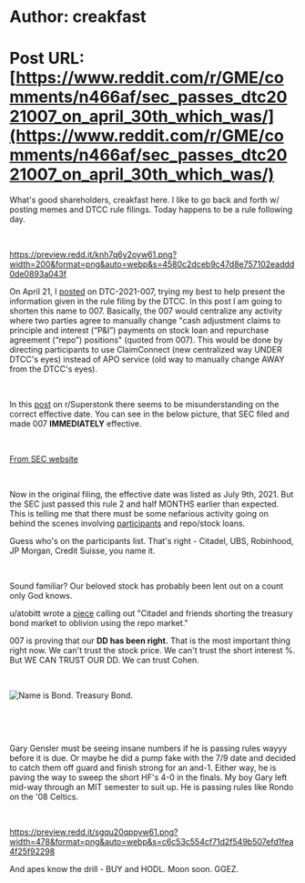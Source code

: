 # Author: creakfast
# Post URL: [https://www.reddit.com/r/GME/comments/n466af/sec_passes_dtc2021007_on_april_30th_which_was/](https://www.reddit.com/r/GME/comments/n466af/sec_passes_dtc2021007_on_april_30th_which_was/)


What's good shareholders, creakfast here. I like to go back and forth w/ posting memes and DTCC rule filings. Today happens to be a rule following day. 

&#x200B;

https://preview.redd.it/knh7q6y2oyw61.png?width=200&format=png&auto=webp&s=4580c2dceb9c47d8e757102eaddd0de0893a043f

On April 21, I [posted](https://www.reddit.com/r/GME/comments/mvh4hb/dtc2021007_signed_april_20_2021_is_forcing_all/) on DTC-2021-007, trying my best to help present the information given in the rule filing by the DTCC. In this post I am going to shorten this name to 007. Basically, the 007 would centralize any activity where two parties agree to manually change "cash adjustment claims to principle and interest (“P&I”) payments on stock loan and repurchase agreement (“repo”) positions" (quoted from 007). This would be done by directing participants to use ClaimConnect (new centralized way UNDER DTCC's eyes) instead of APO service (old way to manually change AWAY from the DTCC's eyes).

&#x200B;

In this [post](https://www.reddit.com/r/Superstonk/comments/n25kw4/srdtc2021007_notice_of_filing_and_immediate/gwhe8qg/?utm_source=reddit&utm_medium=web2x&context=3) on r/Superstonk there seems to be misunderstanding on the correct effective date. You can see in the below picture, that SEC filed and made 007 **IMMEDIATELY** effective. 

&#x200B;

[From SEC website](https://preview.redd.it/b9fda9vmlyw61.png?width=1254&format=png&auto=webp&s=6a37e8c8a3aaf157db9e298733397f2c7ea9e590)

&#x200B;

Now in the original filing, the effective date was listed as July 9th, 2021. But the SEC just passed this rule 2 and half MONTHS earlier than expected. This is telling me that there must be some nefarious activity going on behind the scenes involving [participants](https://www.dtcc.com/-/media/Files/Downloads/client-center/DTC/alpha.pdf) and repo/stock loans. 

Guess who's on the participants list. That's right - Citadel, UBS, Robinhood, JP Morgan, Credit Suisse, you name it.

&#x200B;

Sound familiar? Our beloved stock has probably been lent out on a count only God knows. 

u/atobitt wrote a [piece](https://www.reddit.com/r/GME/comments/mgucv2/the_everything_short/) calling out "Citadel and friends shorting the treasury bond market to oblivion using the repo market." 

007 is proving that our **DD has been right.** That is the most important thing right now. We can't trust the stock price. We can't trust the short interest %. But WE CAN TRUST OUR DD. We can trust Cohen. 

&#x200B;

![Name is Bond. Treasury Bond.](https://preview.redd.it/h1pyfaabjyw61.png?width=650&format=png&auto=webp&s=ab6cbded178ddb0e59be5df9671db8339ed9e4d3)

&#x200B;

&#x200B;

Gary Gensler must be seeing insane numbers if he is passing rules wayyy before it is due. Or maybe he did a pump fake with the 7/9 date and decided to catch them off guard and finish strong for an and-1. Either way, he is paving the way to sweep the short HF's 4-0 in the finals. My boy Gary left mid-way through an MIT semester to suit up. He is passing rules like Rondo on the '08 Celtics.  

&#x200B;

https://preview.redd.it/sgqu20qppyw61.png?width=478&format=png&auto=webp&s=c6c53c554cf71d2f549b507efd1fea4f25f92298

And apes know the drill - BUY and HODL. Moon soon. GGEZ.